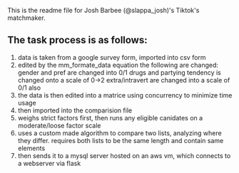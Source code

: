 This is the readme file for Josh Barbee (@slappa_josh)'s Tiktok's matchmaker. 

The task process is as follows:
- 
1. data is taken from a google survey form, imported into csv form
2. edited by the mm_formate_data equation
               the following are changed: gender and pref are changed into 0/1 
               drugs and partying tendency is changed onto a scale of 0->2
             extra/intravert are changed into a scale of 0/1 also
3. the data is then edited into a matrice using concurrency to minimize time usage
4. then imported into the comparision file
5. weighs strict factors first, then runs any eligible canidates on a moderate/loose factor scale
6.  uses a custom made algorithm to compare two lists, analyzing where they differ. requires both lists to be the same length and contain same elements
7.  then sends it to a mysql server hosted on an aws vm, which connects to a webserver via flask
